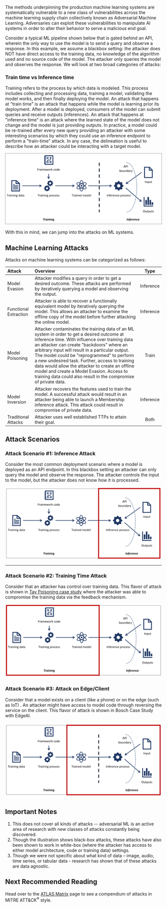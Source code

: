 The methods underpinning the production machine learning systems are
systematically vulnerable to a new class of vulnerabilities across the
machine learning supply chain collectively known as Adversarial Machine
Learning. Adversaries can exploit these vulnerabilities to manipulate AI
systems in order to alter their behavior to serve a malicious end goal.

Consider a typical ML pipeline shown below that is gated behind an API,
wherein the only way to use the model is to send a query and observe a
response. In this example, we assume a blackbox setting: the attacker does
NOT have direct access to the training data, no knowledge of the algorithm
used and no source code of the model. The attacker only queries the model
and observes the response. We will look at two broad categories of
attacks:

### Train time vs Inference time

Training refers to the process by which data is modeled. This process
includes collecting and processing data, training a model, validating the
model works, and then finally deploying the model. An attack that happens
at "train time" is an attack that happens while the model is learning
prior its deployment. After a model is deployed, consumers of the model
can submit queries and receive outputs (inferences). An attack that
happens at "inference time" is an attack where the learned state of the
model does not change and the model is just providing outputs. In
practice, a model could be re-trained after every new query providing an
attacker with some interesting scenarios by which they could use an
inference endpoint to perform a "train-time" attack. In any case, the
delineation is useful to describe how an attacker could be interacting
with a target model.

![Adversarial ML 101](../../src/assets/advML101/AdvML101.PNG)

With this in mind, we can jump into the attacks on ML systems.


## Machine Learning Attacks
Attacks on machine learning systems can be categorized as follows:

| Attack 		        | Overview	| Type |
| :---			        | :---      | :---:|
| Model Evasion         | Attacker modifies a query in order to get a desired outcome. These attacks are performed by iteratively querying a model and observing the output. | Inference |
| Functional Extraction | Attacker is able to recover a functionally equivalent model by iteratively querying the model. This allows an attacker to examine the offline copy of the model before further attacking the online model. | Inference |
| Model Poisoning 	    | Attacker contaminates the training data of an ML system in order to get a desired outcome at inference time. With influence over training data an attacker can create "backdoors" where an arbitrary input will result in a particular output. The model could be "reprogrammed" to perform a new undesired task. Further, access to training data would allow the attacker to create an offline model and create a Model Evasion. Access to training data could also result in the compromise of private data.  | Train |
| Model Inversion 	    | Attacker recovers the features used to train the model. A successful attack would result in an attacker being able to launch a Membership inference attack. This attack could result in compromise of private data. | Inference |
| Traditional Attacks   | Attacker uses well established TTPs to attain their goal. | Both |



## Attack Scenarios
### Attack Scenario #1: Inference Attack
Consider the most common deployment scenario where a model is deployed as
an API endpoint. In this blackbox setting an attacker can only query the
model and observe the response. The attacker controls the input to the
model, but the attacker does not know how it is processed.

![Adversarial ML 101](../../src/assets/advML101/AdvML101_Inference.PNG)

----
### Attack Scenario #2: Training Time Attack
Consider that an attacker has control over training data. This flavor of
attack is shown in [Tay Poisoning case study](/studies/AML.CS0009) where the attacker was able to
compromise the training data via the feedback mechanism.


![Adversarial ML 101](../../src/assets/advML101/AdvML101_Traintime.PNG)


### Attack Scenario #3: Attack on Edge/Client
Consider that a model exists on a client (like a phone) or on the edge
(such as IoT) . An attacker might have access to model code through
reversing the service on the client. This flavor of attack is shown in
Bosch Case Study with EdgeAI.

![Adversarial ML 101](../../src/assets/advML101/AdvML101_Client.PNG)


## Important Notes
1.  This does not cover all kinds of attacks -- adversarial ML is an active area of research with new classes of attacks constantly being discovered.
2.  Though the illustration shows black-box attacks, these attacks have also been shown to work in white-box (where the attacker has access to either model architecture, code or training data)  settings.
3.  Though we were not specific about what kind of data – image, audio, time series, or tabular data - research has shown that of these attacks are data agnostic.

## Next Recommended Reading
Head over to the [ATLAS Matrix](/matrices/ATLAS) page to see a compendium of attacks in MITRE ATT&CK<sup>&reg;</sup> style.